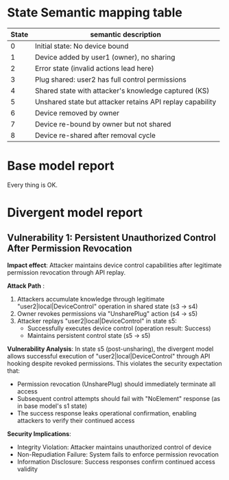 

# State Semantic mapping table
|State | semantic description|
|-----|---------|
|0 | Initial state: No device bound|
|1 | Device added by user1 (owner), no sharing|
|2 | Error state (invalid actions lead here)|
|3 | Plug shared: user2 has full control permissions|
|4 | Shared state with attacker's knowledge captured (KS)|
|5 | Unshared state but attacker retains API replay capability|
|6 | Device removed by owner|
|7 | Device re-bound by owner but not shared|
|8 | Device re-shared after removal cycle|

# Base model report
Every thing is OK.

# Divergent model report
## Vulnerability 1: Persistent Unauthorized Control After Permission Revocation
**Impact effect**: Attacker maintains device control capabilities after legitimate permission revocation through API replay.

**Attack Path** :
1. Attackers accumulate knowledge through legitimate "user2|local|DeviceControl" operation in shared state (s3 -> s4)
2. Owner revokes permissions via "UnsharePlug" action (s4 -> s5)
3. Attacker replays "user2|local|DeviceControl" in state s5:
   - Successfully executes device control (operation result: Success)
   - Maintains persistent control state (s5 -> s5)

**Vulnerability Analysis**:
In state s5 (post-unsharing), the divergent model allows successful execution of "user2|local|DeviceControl" through API hooking despite revoked permissions. This violates the security expectation that: 
- Permission revocation (UnsharePlug) should immediately terminate all access
- Subsequent control attempts should fail with "NoElement" response (as in base model's s1 state)
- The success response leaks operational confirmation, enabling attackers to verify their continued access

**Security Implications**:
- Integrity Violation: Attacker maintains unauthorized control of device
- Non-Repudiation Failure: System fails to enforce permission revocation
- Information Disclosure: Success responses confirm continued access validity
